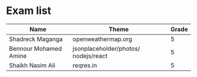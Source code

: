 # Exam list

| Name                    | Theme                                      | Grade |
|-------------------------|--------------------------------------------|-------|
| Shadreck Maganga        | openweathermap.org                         | 5     |
| Bennour Mohamed Amine   | jsonplaceholder/photos/ nodejs/react       | 5     |
| Shaikh Nasim Ali        | reqres.in                                  | 5     |

